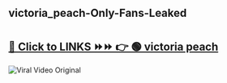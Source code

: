 
 ## victoria_peach-Only-Fans-Leaked

# <h2><a href="https://clipsfans.com/victoria_peach&ref=git">🔗 Click to LINKS ⏩⏩ 👉 🟢 victoria peach </a></h2>

<a href="https://clipsfans.com/victoria_peach&ref=git" rel="nofollow" data-target="animated-image.originalLink"><img src="https://i.ibb.co.com/xMMVF88/686577567.gif" alt="Viral Video Original" style="max-width: 100%; display: inline-block;" data-target="animated-image.originalImage"></a>
